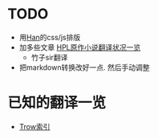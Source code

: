 # TODO

- 用[Han](https://github.com/ethantw/Han)的css/js排版
- 加多些文章 [HPL原作小说翻译状况一览](http://trow.cc/board/index.php?showtopic=22015)
    - 竹子sir翻译
- 把markdown转换改好一点. 然后手动调整

# 已知的翻译一览

- [Trow索引](http://trow.cc/board/showtopic=12804)

